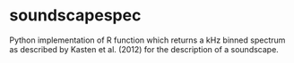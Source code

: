 # soundscapespec
Python implementation of R function which returns a kHz binned spectrum as described by Kasten et al. (2012) for the description of a soundscape.
